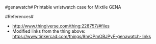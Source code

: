#genawatch#
Printable wristwatch case for Mixtile GENA

#References#
*  http://www.thingiverse.com/thing:228757/#files
*  Modified links from the thing above: https://www.tinkercad.com/things/8mOPmOBJPyF-genawatch-links
